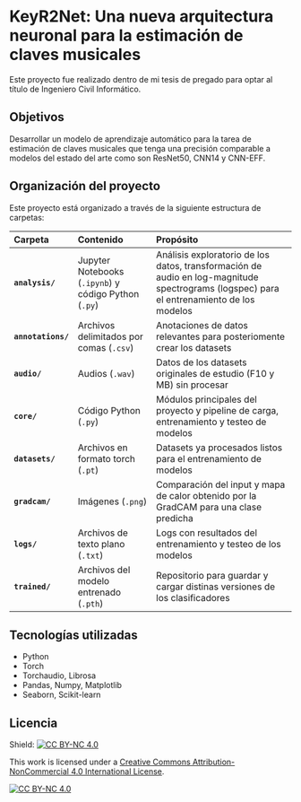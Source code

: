 # KeyR2Net: Una nueva arquitectura neuronal para la estimación de claves musicales

Este proyecto fue realizado dentro de mi tesis de pregado para optar al título de Ingeniero Civil Informático.

## Objetivos

Desarrollar un modelo de aprendizaje automático para la tarea de estimación de claves musicales que tenga una precisión comparable a modelos del estado del arte como son ResNet50, CNN14 y CNN-EFF.

## Organización del proyecto

Este proyecto está organizado a través de la siguiente estructura de carpetas:

| Carpeta | Contenido | Propósito |
| :--- | :--- | :--- |
| **`analysis/`** | Jupyter Notebooks (`.ipynb`) y código Python (`.py`) | Análisis exploratorio de los datos, transformación de audio en log-magnitude spectrograms (logspec) para el entrenamiento de los modelos |
| **`annotations/`** | Archivos delimitados por comas (`.csv`) | Anotaciones de datos relevantes para posteriomente crear los datasets |
| **`audio/`** | Audios (`.wav`) | Datos de los datasets originales de estudio (F10 y MB) sin procesar |
| **`core/`** | Código Python (`.py`) | Módulos principales del proyecto y pipeline de carga, entrenamiento y testeo de modelos |
| **`datasets/`** | Archivos en formato torch (`.pt`) | Datasets ya procesados listos para el entrenamiento de modelos |
| **`gradcam/`** | Imágenes (`.png`) | Comparación del input y mapa de calor obtenido por la GradCAM para una clase predicha |
| **`logs/`** | Archivos de texto plano (`.txt`) | Logs con resultados del entrenamiento y testeo de los modelos |
| **`trained/`** | Archivos del modelo entrenado (`.pth`) | Repositorio para guardar y cargar distinas versiones de los clasificadores |

## Tecnologías utilizadas

- Python
- Torch
- Torchaudio, Librosa
- Pandas, Numpy, Matplotlib
- Seaborn, Scikit-learn

## Licencia

Shield: [![CC BY-NC 4.0][cc-by-nc-shield]][cc-by-nc]

This work is licensed under a
[Creative Commons Attribution-NonCommercial 4.0 International License][cc-by-nc].

[![CC BY-NC 4.0][cc-by-nc-image]][cc-by-nc]

[cc-by-nc]: https://creativecommons.org/licenses/by-nc/4.0/
[cc-by-nc-image]: https://licensebuttons.net/l/by-nc/4.0/88x31.png
[cc-by-nc-shield]: https://img.shields.io/badge/License-CC%20BY--NC%204.0-lightgrey.svg
